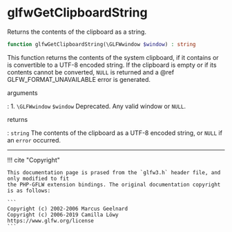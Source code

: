# glfwGetClipboardString
Returns the contents of the clipboard as a string.

```php
function glfwGetClipboardString(\GLFWwindow $window) : string
```

This function returns the contents of the system clipboard, if it contains
or is convertible to a UTF-8 encoded string. If the clipboard is empty or
if its contents cannot be converted, `NULL` is returned and a @ref
GLFW_FORMAT_UNAVAILABLE error is generated.

arguments

:    1. `\GLFWwindow` `$window` Deprecated. Any valid window or `NULL`.

returns

:    `string` The contents of the clipboard as a UTF-8 encoded string, or
`NULL`
if an `error` occurred.

---
     

!!! cite "Copyright"

    This documentation page is prased from the `glfw3.h` header file, and only modified to fit 
    the PHP-GFLW extension bindings. The original documentation copyright is as follows:

    ```
    Copyright (c) 2002-2006 Marcus Geelnard
    Copyright (c) 2006-2019 Camilla Löwy
    https://www.glfw.org/license
    ```
